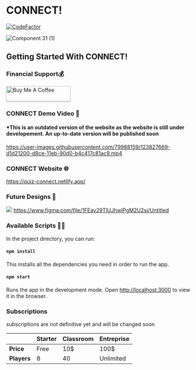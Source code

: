# CONNECT!
<a href="https://www.codefactor.io/repository/github/john8790909/connect/overview/main"><img src="https://www.codefactor.io/repository/github/john8790909/connect/badge/main" alt="CodeFactor" /></a>

![Component 31 (1)](https://user-images.githubusercontent.com/79988159/128874212-42576756-19a1-426b-8e22-f7bcaac2e910.png)



## Getting Started With CONNECT!

### Financial Support💰
<a href="https://www.buymeacoffee.com/connect129" target="_blank"><img src="https://www.buymeacoffee.com/assets/img/custom_images/orange_img.png" alt="Buy Me A Coffee" style="height: 41px !important;width: 174px !important;box-shadow: 0px 3px 2px 0px rgba(190, 190, 190, 0.5) !important;-webkit-box-shadow: 0px 3px 2px 0px rgba(190, 190, 190, 0.5) !important;" ></a>

### CONNECT Demo Video 🎥
#### *This is an outdated version of the website as the website is still under developement. An up-to-date version will be published soon

https://user-images.githubusercontent.com/79988159/123827669-d1d21200-d8ce-11eb-90d0-b4c417c81ac9.mp4


### CONNECT Website 🌐

https://quiz-connect.netlify.app/

### Future Designs 🎨

<img src="https://emojis.slackmojis.com/emojis/images/1585055723/8322/figma.png?1585055723"/> https://www.figma.com/file/1FEav29TlUJhwIPgM2U2sj/Untitled

### Available Scripts 👨‍💻

In the project directory, you can run:

#### `npm install`

This installs all the dependencies you need in order to run the app.

#### `npm start`

Runs the app in the development mode.
Open [http://localhost:3000](http://localhost:3000) to view it in the browser.

### Subscriptions
subscriptions are not definitive yet and will be changed soon

|             | **Starter** | **Classroom** | **Entreprise** |
| ----------- | ----------- | ------------- | -------------- |
| **Price**   | Free        | 10$           | 100$           |
| **Players** | 8           | 40            | Unlimited      |
